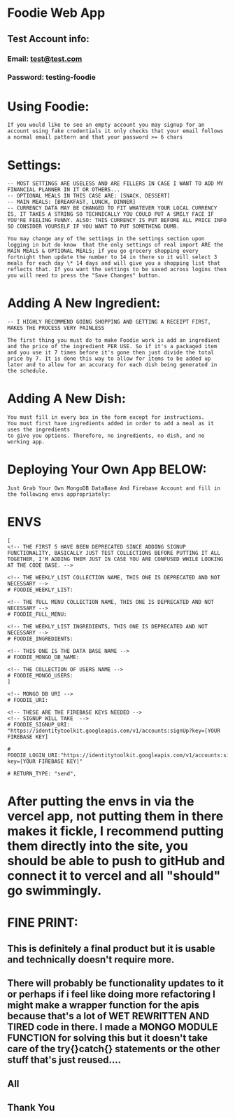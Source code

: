 # Foodie Web App

## Test Account info:

### Email: test@test.com

### Password: testing-foodie

# Using Foodie:

    If you would like to see an empty account you may signup for an account using fake credentials it only checks that your email follows a normal email pattern and that your password >= 6 chars

# Settings:

    -- MOST SETTINGS ARE USELESS AND ARE FILLERS IN CASE I WANT TO ADD MY FINANCIAL PLANNER IN IT OR OTHERS...
    -- OPTIONAL MEALS IN THIS CASE ARE: [SNACK, DESSERT]
    -- MAIN MEALS: [BREAKFAST, LUNCH, DINNER]
    -- CURRENCY DATA MAY BE CHANGED TO FIT WHATEVER YOUR LOCAL CURRENCY IS, IT TAKES A STRING SO TECHNICALLY YOU COULD PUT A SMILY FACE IF YOU'RE FEELING FUNNY. ALSO: THIS CURRENCY IS PUT BEFORE ALL PRICE INFO SO CONSIDER YOURSELF IF YOU WANT TO PUT SOMETHING DUMB.

    You may change any of the settings in the settings section upon logging in but do know  that the only settings of real import ARE the MAIN MEALS & OPTIONAL MEALS; if you go grocery shopping every fortnight then update the number to 14 in there so it will select 3 meals for each day \* 14 days and will give you a shopping list that reflects that. If you want the settings to be saved across logins then you will need to press the "Save Changes" button.

# Adding A New Ingredient:

    -- I HIGHLY RECOMMEND GOING SHOPPING AND GETTING A RECEIPT FIRST, MAKES THE PROCESS VERY PAINLESS

    The first thing you must do to make Foodie work is add an ingredient and the price of the ingredient PER USE. So if it's a packaged item and you use it 7 times before it's gone then just divide the total price by 7. It is done this way to allow for items to be added up later and to allow for an accuracy for each dish being generated in the schedule.

# Adding A New Dish:

    You must fill in every box in the form except for instructions.
    You must first have ingredients added in order to add a meal as it uses the ingredients
    to give you options. Therefore, no ingredients, no dish, and no working app.

# Deploying Your Own App BELOW:

    Just Grab Your Own MongoDB DataBase And Firebase Account and fill in the following envs appropriately:

# ENVS

    [
    <!-- THE FIRST 5 HAVE BEEN DEPRECATED SINCE ADDING SIGNUP FUNCTIONALITY, BASICALLY JUST TEST COLLECTIONS BEFORE PUTTING IT ALL TOGETHER, I'M ADDING THEM JUST IN CASE YOU ARE CONFUSED WHILE LOOKING AT THE CODE BASE. -->

    <!-- THE WEEKLY_LIST COLLECTION NAME, THIS ONE IS DEPRECATED AND NOT NECESSARY -->
    # FOODIE_WEEKLY_LIST:

    <!-- THE fULL MENU COLLECTION NAME, THIS ONE IS DEPRECATED AND NOT NECESSARY -->
    # FOODIE_FULL_MENU:

    <!-- THE WEEKLY_LIST INGREDIENTS, THIS ONE IS DEPRECATED AND NOT NECESSARY -->
    # FOODIE_INGREDIENTS:

    <!-- THIS ONE IS THE DATA BASE NAME -->
    # FOODIE_MONGO_DB_NAME:

    <!-- THE COLLECTION OF USERS NAME -->
    # FOODIE_MONGO_USERS:
    ]

    <!-- MONGO DB URI -->
    # FOODIE_URI:

    <!-- THESE ARE THE FIREBASE KEYS NEEDED -->
    <!-- SIGNUP WILL TAKE  -->
    # FOODIE_SIGNUP_URI: "https://identitytoolkit.googleapis.com/v1/accounts:signUp?key=[YOUR FIREBASE KEY]

    # FOODIE_LOGIN_URI:"https://identitytoolkit.googleapis.com/v1/accounts:signInWithPassword?key=[YOUR FIREBASE KEY]"

    # RETURN_TYPE: "send",

# After putting the envs in via the vercel app, not putting them in there makes it fickle, I recommend putting them directly into the site, you should be able to push to gitHub and connect it to vercel and all "should" go swimmingly.

# FINE PRINT:

## This is definitely a final product but it is usable and technically doesn't require more.

## There will probably be functionality updates to it or perhaps if i feel like doing more refactoring I might make a wrapper function for the apis because that's a lot of WET REWRITTEN AND TIRED code in there. I made a MONGO MODULE FUNCTION for solving this but it doesn't take care of the try{}catch{} statements or the other stuff that's just reused....

## All

## Thank You
